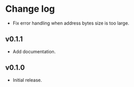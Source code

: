 # Change log

- Fix error handling when address bytes size is too large.

## v0.1.1

- Add documentation.

## v0.1.0

- Initial release.
